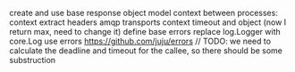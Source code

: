 create and use base response object model
context between processes: context extract headers
amqp transports
context timeout and object (now I return max, need to change it)
define base errors
replace log.Logger with core.Log
use errors https://github.com/juju/errors
// TODO: we need to calculate the deadline and timeout for the callee, so there should be some substruction